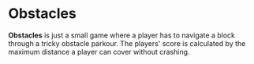 # Obstacles

**Obstacles** is just a small game where a player has to navigate a block through a tricky obstacle parkour. The players' score is calculated by the maximum distance a player can cover without crashing.